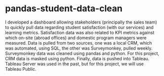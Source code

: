 # pandas-student-data-clean
I developed a dashboard allowing stakeholders (principally the sales team) to quickly pull data regarding student satisfaction (with our services) and learning metrics. Satisfaction data was also related to KPI metrics against which on-site (abroad offices) and domestic program managers were measured. Data is pulled from two sources, one was a local CRM, which was automated, using SQL, the other was Surveymonkey, pulled weekly. Surveymonkey data was cleaned using pandas and python. For this project, CRM data is masked using python. Finally, data is pushed into Tableau. Tableau Server was used in the past, but for this project, we will use Tableau Public.
